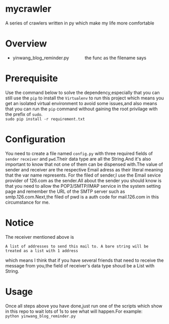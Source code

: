 # mycrawler
 A series of crawlers written in py which make my life more comfortable  

# Overview
- yinwang_blog_reminder.py &emsp;&emsp;&emsp; the func as the filename says  

# Prerequisite 
Use the command below to solve the dependency,especially that you can still use the `pip` to install the `Virtualenv` to run this project which means you get an isolated virtual environment to avoid some issues,and also means that you can run the `pip` command without gaining the root privilage with the prefix of `sudo`.  
`sudo pip install -r requirement.txt`  

# Configuration 
You need to create a file named `config.py` with three required fields of `sender` `receiver` and `pwd`.Their data type are all the String.And it's also important to know that not one of them can be dispensed with.The value of sender and receiver are the respective Email adress as their literal meaning that the var name represents. For the filed of sender,I use the Email sevice provider of 126.com as the sender.All about the sender you should know is that you need to allow the POP3/SMTP/IMAP service in the system setting page and remember the URL of the SMTP server such as smtp.126.com.Next,the filed of pwd is a auth code for mail.126.com in this circumstance for me.  

# Notice
The receiver mentioned above is   
```
A list of addresses to send this mail to. A bare string will be treated as a list with 1 address
```
which means I think that if you have several friends that need to receive the message from you,the field of receiver's data type shoud be a List with String.

# Usage
Once all steps above you have done,just run one of the scripts which show in this repo to wait lots of 1s to see what will happen.For example:  
`python yinwang_blog_reminder.py`


